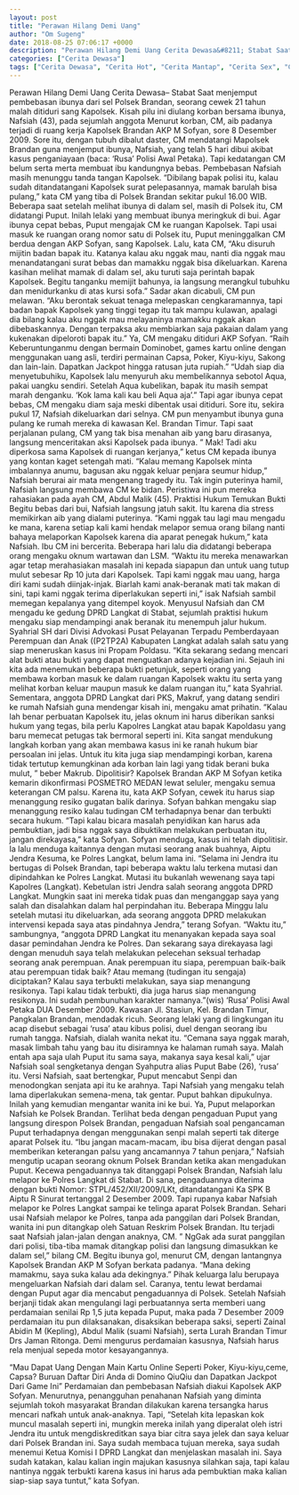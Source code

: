 ```yaml
---
layout: post
title: "Perawan Hilang Demi Uang"
author: "Om Sugeng"
date: 2018-08-25 07:06:17 +0000
description: "Perawan Hilang Demi Uang Cerita Dewasa&#8211; Stabat Saat menjemput pembebasan ibunya dari sel Polsek Brandan, seorang cewek 21 tahun malah ditiduri sang Kapolsek. Kisah pilu ini diulang korban bersa..."
categories: ["Cerita Dewasa"]
tags: ["Cerita Dewasa", "Cerita Hot", "Cerita Mantap", "Cerita Sex", "Cinta Hanya Nafsu", "Cinta Terlarang"]
---
```



Perawan Hilang Demi Uang
Cerita Dewasa&#8211; Stabat Saat menjemput pembebasan ibunya dari sel Polsek Brandan, seorang cewek 21 tahun malah ditiduri sang Kapolsek. Kisah pilu ini diulang korban bersama ibunya, Nafsiah (43), pada sejumlah anggota
Menurut korban, CM, aib padanya terjadi di ruang kerja Kapolsek Brandan AKP M Sofyan, sore 8 Desember 2009. Sore itu, dengan tubuh dibalut daster, CM mendatangi Mapolsek Brandan guna menjemput ibunya, Nafsiah, yang telah 5 hari dibui akibat kasus penganiayaan (baca: ‘Rusa’ Polisi Awal Petaka). Tapi kedatangan CM belum serta merta membuat ibu kandungnya bebas. Pembebasan Nafsiah masih menunggu tanda tangan Kapolsek. “Dibilang bapak polisi itu, kalau sudah ditandatangani Kapolsek surat pelepasannya, mamak barulah bisa pulang,” kata CM yang tiba di Polsek Brandan sekitar pukul 16.00 WIB.
Beberapa saat setelah melihat ibunya di dalam sel, masih di Polsek itu, CM didatangi Puput. Inilah lelaki yang membuat ibunya meringkuk di bui. Agar ibunya cepat bebas, Puput mengajak CM ke ruangan Kapolsek. Tapi usai masuk ke ruangan orang nomor satu di Polsek itu, Puput meninggalkan CM berdua dengan AKP Sofyan, sang Kapolsek.
Lalu, kata CM, “Aku disuruh mijitin badan bapak itu. Katanya kalau aku nggak mau, nanti dia nggak mau menandatangani surat bebas dan mamakku nggak bisa dikeluarkan. Karena kasihan melihat mamak di dalam sel, aku turuti saja perintah bapak Kapolsek. Begitu tanganku memijit bahunya, ia langsung merangkul tubuhku dan menidurkanku di atas kursi sofa.”
Sadar akan dicabuli, CM pun melawan. “Aku berontak sekuat tenaga melepaskan cengkaramannya, tapi badan bapak Kapolsek yang tinggi tegap itu tak mampu kulawan, apalagi dia bilang kalau aku nggak mau melayaninya mamakku nggak akan dibebaskannya. Dengan terpaksa aku membiarkan saja pakaian dalam yang kukenakan dipeloroti bapak itu.” Ya, CM mengaku ditiduri AKP Sofyan.
“Raih Keberuntunganmu dengan bermain Dominobet, games kartu online dengan menggunakan uang asli, terdiri permainan Capsa, Poker, Kiyu-kiyu, Sakong dan lain-lain. Dapatkan Jackpot hingga ratusan juta rupiah.”
“Udah siap dia menyetubuhiku, Kapolsek lalu menyuruh aku membelikannya sebotol Aqua, pakai uangku sendiri. Setelah Aqua kubelikan, bapak itu masih sempat marah denganku. ‘Kok lama kali kau beli Aqua aja’.” Tapi agar ibunya cepat bebas, CM mengaku diam saja meski dibentak usai ditiduri.
Sore itu, sekira pukul 17, Nafsiah dikeluarkan dari selnya. CM pun menyambut ibunya guna pulang ke rumah mereka di kawasan Kel. Brandan Timur. Tapi saat perjalanan pulang, CM yang tak bisa menahan aib yang baru dirasanya, langsung menceritakan aksi Kapolsek pada ibunya.
” Mak! Tadi aku diperkosa sama Kapolsek di ruangan kerjanya,” ketus CM kepada ibunya yang kontan kaget setengah mati. “Kalau memang Kapolsek minta imbalannya anumu, bagusan aku nggak keluar penjara seumur hidup,” Nafsiah berurai air mata mengenang tragedy itu. Tak ingin puterinya hamil, Nafsiah langsung membawa CM ke bidan. Peristiwa ini pun mereka rahasiakan pada ayah CM, Abdul Malik (45).
Praktisi Hukum Temukan Bukti
Begitu bebas dari bui, Nafsiah langsung jatuh sakit. Itu karena dia stress memikirkan aib yang dialami puterinya. “Kami nggak tau lagi mau mengadu ke mana, karena setiap kali kami hendak melapor semua orang bilang nanti bahaya melaporkan Kapolsek karena dia aparat penegak hukum,” kata Nafsiah.
Ibu CM ini bercerita. Beberapa hari lalu dia didatangi beberapa orang mengaku oknum wartawan dan LSM. “Waktu itu mereka menawarkan agar tetap merahasiakan masalah ini kepada siapapun dan untuk uang tutup mulut sebesar Rp 10 juta dari Kapolsek. Tapi kami nggak mau uang, harga diri kami sudah diinjak-injak. Biarlah kami anak-beranak mati tak makan di sini, tapi kami nggak terima diperlakukan seperti ini,” isak Nafsiah sambil memegan kepalanya yang ditempel koyok.
Menyusul Nafsiah dan CM mengadu ke gedung DPRD Langkat di Stabat, sejumlah praktisi hukum mengaku siap mendampingi anak beranak itu menempuh jalur hukum.
Syahrial SH dari Divisi Advokasi Pusat Pelayanan Terpadu Pemberdayaan Perempuan dan Anak ((P2TP2A) Kabupaten Langkat adalah salah satu yang siap meneruskan kasus ini Propam Poldasu.
“Kita sekarang sedang mencari alat bukti atau bukti yang dapat menguatkan adanya kejadian ini. Sejauh ini kita ada menemukan beberapa bukti petunjuk, seperti orang yang membawa korban masuk ke dalam ruangan Kapolsek waktu itu serta yang melihat korban keluar maupun masuk ke dalam ruangan itu,” kata Syahrial.
Sementara, anggota DPRD Langkat dari PKS, Makruf, yang datang sendiri ke rumah Nafsiah guna mendengar kisah ini, mengaku amat prihatin. “Kalau lah benar perbuatan Kapolsek itu, jelas oknum ini harus diberikan sanksi hukum yang tegas, bila perlu Kapolres Langkat atau bapak Kapoldasu yang baru memecat petugas tak bermoral seperti ini. Kita sangat mendukung langkah korban yang akan membawa kasus ini ke ranah hukum biar persoalan ini jelas. Untuk itu kita juga siap mendampingi korban, karena tidak tertutup kemungkinan ada korban lain lagi yang tidak berani buka mulut, ” beber Makrub.
Dipolitisir?
Kapolsek Brandan AKP M Sofyan ketika kemarin dikonfirmasi POSMETRO MEDAN lewat seluler, mengaku semua keterangan CM palsu. Karena itu, kata AKP Sofyan, cewek itu harus siap menanggung resiko gugatan balik darinya.
Sofyan bahkan mengaku siap menanggung resiko kalau tudingan CM terhadapnya benar dan terbukti secara hukum. “Tapi kalau bicara masalah penyidikan kan harus ada pembuktian, jadi bisa nggak saya dibuktikan melakukan perbuatan itu, jangan direkayasa,” kata Sofyan.
Sofyan menduga, kasus ini telah dipolitisir. Ia lalu menduga kaitannya dengan mutasi seorang anak buahnya, Aiptu Jendra Kesuma, ke Polres Langkat, belum lama ini. “Selama ini Jendra itu bertugas di Polsek Brandan, tapi beberapa waktu lalu terkena mutasi dan dipindahkan ke Polres Langkat. Mutasi itu bukanlah wewenang saya tapi Kapolres (Langkat). Kebetulan istri Jendra salah seorang anggota DPRD Langkat. Mungkin saat ini mereka tidak puas dan menganggap saya yang salah dan disalahkan dalam hal perpindahan itu. Beberapa Minggu lalu setelah mutasi itu dikeluarkan, ada seorang anggota DPRD melakukan intervensi kepada saya atas pindahnya Jendra,” terang Sofyan.
“Waktu itu,” sambungnya, “anggota DPRD Langkat itu menanyakan kepada saya soal dasar pemindahan Jendra ke Polres. Dan sekarang saya direkayasa lagi dengan menuduh saya telah melakukan pelecehan seksual terhadap seorang anak perempuan. Anak perempuan itu siapa, perempuan baik-baik atau perempuan tidak baik? Atau memang (tudingan itu sengaja) diciptakan? Kalau saya terbukti melakukan, saya siap menangung resikonya. Tapi kalau tidak terbukti, dia juga harus siap menangung resikonya. Ini sudah pembunuhan karakter namanya.”(wis)
‘Rusa’ Polisi Awal Petaka
DUA Desember 2009. Kawasan Jl. Stasiun, Kel. Brandan Timur, Pangkalan Brandan, mendadak ricuh. Seorang lelaki yang di lingkungan itu acap disebut sebagai ‘rusa’ atau kibus polisi, duel dengan seorang ibu rumah tangga. Nafsiah, dialah wanita nekat itu.
“Cemana saya nggak marah, masak limbah tahu yang bau itu disiramnya ke halaman rumah saya. Malah entah apa saja ulah Puput itu sama saya, makanya saya kesal kali,” ujar Nafsiah soal sengketanya dengan Syahputra alias Puput Babe (26), ‘rusa’ itu.
Versi Nafsiah, saat bertengkar, Puput mencabut Senpi dan menodongkan senjata api itu ke arahnya. Tapi Nafsiah yang mengaku telah lama diperlakukan semena-mena, tak gentar. Puput bahkan dipukulnya. Inilah yang kemudian mengantar wanita ini ke bui. Ya, Puput melaporkan Nafsiah ke Polsek Brandan.
Terlihat beda dengan pengaduan Puput yang langsung direspon Polsek Brandan, pengaduan Nafsiah soal pengancaman Puput terhadapnya dengan menggunakan senpi malah seperti tak diterge aparat Polsek itu.
“Ibu jangan macam-macam, ibu bisa dijerat dengan pasal memberikan keterangan palsu yang ancamannya 7 tahun penjara,” Nafsiah mengutip ucapan seorang oknum Polsek Brandan ketika akan mengadukan Puput.
Kecewa pengaduannya tak ditanggapi Polsek Brandan, Nafsiah lalu melapor ke Polres Langkat di Stabat. Di sana, pengaduannya diterima dengan bukti Nomor: STPL/452/XII/2009/LKt, ditandatangani Ka SPK B Aiptu R Sinurat tertanggal 2 Desember 2009. Tapi rupanya kabar Nafsiah melapor ke Polres Langkat sampai ke telinga aparat Polsek Brandan.
Sehari usai Nafsiah melapor ke Polres, tanpa ada panggilan dari Polsek Brandan, wanita ini pun ditangkap oleh Satuan Reskrim Polsek Brandan. Itu terjadi saat Nafsiah jalan-jalan dengan anaknya, CM.
” NgGak ada surat panggilan dari polisi, tiba-tiba mamak ditangkap polisi dan langsung dimasukkan ke dalam sel,” bilang CM. Begitu ibunya gol, menurut CM, dengan lantangnya Kapolsek Brandan AKP M Sofyan berkata padanya. “Mana deking mamakmu, saya suka kalau ada dekingnya.”
Pihak keluarga lalu berupaya mengeluarkan Nafsiah dari dalam sel. Caranya, tentu lewat berdamai dengan Puput agar dia mencabut pengaduannya di Polsek. Setelah Nafsiah berjanji tidak akan mengulangi lagi perbuatannya serta memberi uang perdamaian senilai Rp 1,5 juta kepada Puput, maka pada 7 Desember 2009 perdamaian itu pun dilaksanakan, disaksikan beberapa saksi, seperti Zainal Abidin M (Kepling), Abdul Malik (suami Nafsiah), serta Lurah Brandan Timur Drs Jaman Ritonga. Demi mengurus perdamaian kasusnya, Nafsiah harus rela menjual sepeda motor kesayangannya.

&#8220;Mau Dapat Uang Dengan Main Kartu Online Seperti Poker, Kiyu-kiyu,ceme, Capsa? Buruan Daftar Diri Anda di Domino QiuQiu dan Dapatkan Jackpot Dari Game Ini&#8221;
Perdamaian dan pembebasan Nafsiah diakui Kapolsek AKP Sofyan. Menurutnya, penangguhan penahanan Nafsiah yang diminta sejumlah tokoh masyarakat Brandan
dilakukan karena tersangka harus mencari nafkah untuk anak-anaknya. Tapi, “Setelah kita lepaskan kok muncul masalah seperti ini, mungkin mereka inilah yang diperalat oleh istri Jendra itu untuk mengdiskreditkan saya biar citra saya jelek dan saya keluar dari Polsek Brandan ini. Saya sudah membaca tujuan mereka, saya sudah menemui Ketua Komisi I DPRD Langkat dan menjelaskan masalah ini. Saya sudah katakan, kalau kalian ingin majukan kasusnya silahkan saja, tapi kalau nantinya nggak terbukti karena kasus ini harus ada pembuktian maka kalian siap-siap saya tuntut,” kata Sofyan.
